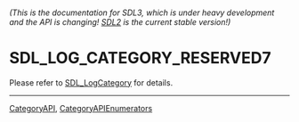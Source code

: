 ###### (This is the documentation for SDL3, which is under heavy development and the API is changing! [SDL2](https://wiki.libsdl.org/SDL2/) is the current stable version!)
# SDL_LOG_CATEGORY_RESERVED7

Please refer to [SDL_LogCategory](SDL_LogCategory) for details.

----
[CategoryAPI](CategoryAPI), [CategoryAPIEnumerators](CategoryAPIEnumerators)

